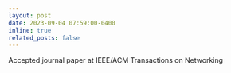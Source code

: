 ```yaml
---
layout: post
date: 2023-09-04 07:59:00-0400
inline: true
related_posts: false
---
```


Accepted journal paper at IEEE/ACM Transactions on Networking

